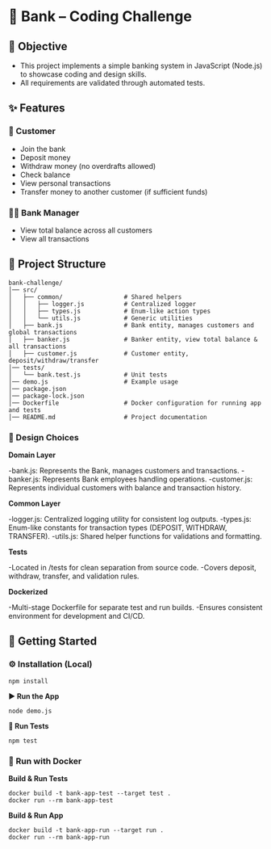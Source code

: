 # 🏦 Bank – Coding Challenge

## 🎯 Objective

- This project implements a simple banking system in JavaScript (Node.js) to showcase coding and design skills.
- All requirements are validated through automated tests.

## ✨ Features

### 👤 Customer

- Join the bank
- Deposit money
- Withdraw money (no overdrafts allowed)
- Check balance
- View personal transactions
- Transfer money to another customer (if sufficient funds)

### 👨‍💼 Bank Manager

- View total balance across all customers
- View all transactions

## 📂 Project Structure

```
bank-challenge/
│── src/
│   ├── common/                 # Shared helpers
│   │   ├── logger.js           # Centralized logger
│   │   ├── types.js            # Enum-like action types
│   │   └── utils.js            # Generic utilities
│   ├── bank.js                 # Bank entity, manages customers and global transactions
│   ├── banker.js               # Banker entity, view total balance & all transactions
│   ├── customer.js             # Customer entity, deposit/withdraw/transfer
│── tests/
│   └── bank.test.js            # Unit tests
│── demo.js                     # Example usage
│── package.json
│── package-lock.json
│── Dockerfile                  # Docker configuration for running app and tests
│── README.md                   # Project documentation

```

### 🧩 Design Choices

**Domain Layer**

-bank.js: Represents the Bank, manages customers and transactions.
-banker.js: Represents Bank employees handling operations.
-customer.js: Represents individual customers with balance and transaction history.

**Common Layer**

-logger.js: Centralized logging utility for consistent log outputs.
-types.js: Enum-like constants for transaction types (DEPOSIT, WITHDRAW, TRANSFER).
-utils.js: Shared helper functions for validations and formatting.

**Tests**

-Located in /tests for clean separation from source code.
-Covers deposit, withdraw, transfer, and validation rules.

**Dockerized**

-Multi-stage Dockerfile for separate test and run builds.
-Ensures consistent environment for development and CI/CD.

## 🚀 Getting Started

### ⚙️ Installation (Local)

`npm install`

**▶️ Run the App**

`node demo.js`

**🧪 Run Tests**

`npm test`

### 🐳 Run with Docker

**Build & Run Tests**

```
docker build -t bank-app-test --target test .
docker run --rm bank-app-test
```

**Build & Run App**

```
docker build -t bank-app-run --target run .
docker run --rm bank-app-run
```
